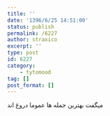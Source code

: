 ```yaml
---
title: ''
date: '1396/6/25 14:51:00'
status: publish
permalink: /6227
author: straxico
excerpt: ''
type: post
id: 6227
category:
    - tytomood
tag: []
post_format: []
---
```

میگفت بهترین جمله ها عموما دروغ اند
